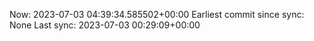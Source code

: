 Now: 2023-07-03 04:39:34.585502+00:00 Earliest commit since sync: None Last sync: 2023-07-03 00:29:09+00:00
